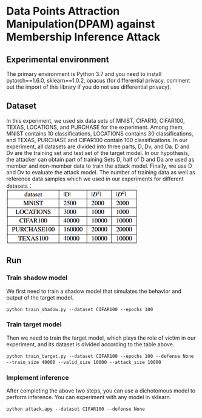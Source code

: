 # Data Points Attraction Manipulation(DPAM) against Membership Inference Attack
## Experimental environment
The primary environment is Python 3.7 and you need to install pytorch==1.6.0, sklearn==1.0.2, opacus (for differential privacy, comment out the import of this library if you do not use differential privacy).
## Dataset
In this experiment, we used six data sets of MNIST, CIFAR10, CIFAR100, TEXAS, LOCATIONS, and PURCHASE for the experiment. Among them, MNIST contains 10 classifications, LOCATIONS contains 30 classifications, and TEXAS, PURCHASE and CIFAR100 contain 100 classifications. In our experiment, all datasets are divided into three parts, D, Dv, and Da. D and Dv are the training set and test set of the target model. In our hypothesis, the attacker can obtain part of training Sets D, half of D and Da are used as member and non-member data to train the attack model. Finally, we use D and Dv to evaluate the attack model. The number of training data as well as reference data samples which we used in our experiments for different datasets：
</br>
![image](figs/dataset.png)
## Run
### Train shadow model
We first need to train a shadow model that simulates the behavior and output of the target model.
```
python train_shadow.py --dataset CIFAR100 --epochs 100
```
### Train target model
Then we need to train the target model, which plays the role of victim in our experiment, and its dataset is divided according to the table above.
```
python train_target.py --dataset CIFAR100 --epochs 100 --defense None --train_size 40000 --valid_size 10000 --attack_size 10000
```
### Implement inference
After completing the above two steps, you can use a dichotomous model to perform inference. You can experiment with any model in sklearn.
```
python attack.apy --dataset CIFAR100 --defense None
```
